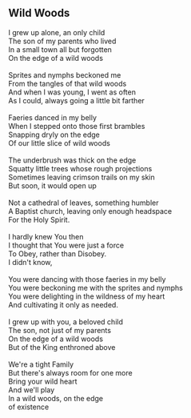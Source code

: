 ## Wild Woods

I grew up alone, an only child \
The son of my parents who lived \
In a small town all but forgotten \
On the edge of a wild woods \
 \
Sprites and nymphs beckoned me \
From the tangles of that wild woods \
And when I was young, I went as often \
As I could, always going a little bit farther \
 \
Faeries danced in my belly \
When I stepped onto those first brambles \
Snapping dryly on the edge \
Of our little slice of wild woods \
 \
The underbrush was thick on the edge \
Squatty little trees whose rough projections \
Sometimes leaving crimson trails on my skin \
But soon, it would open up \
 \
Not a cathedral of leaves, something humbler \
A Baptist church, leaving only enough headspace \
For the Holy Spirit. \
 \
I hardly knew You then \
I thought that You were just a force \
To Obey, rather than Disobey. \
I didn't know, \
 \
You were dancing with those faeries in my belly \
You were beckoning me with the sprites and nymphs \
You were delighting in the wildness of my heart \
And cultivating it only as needed. \
 \
I grew up with you, a beloved child \
The son, not just of my parents \
On the edge of a wild woods \
But of the King enthroned above \
 \
We're a tight Family \
But there's always room for one more \
Bring your wild heart \
And we'll play \
In a wild woods, on the edge \
of existence
